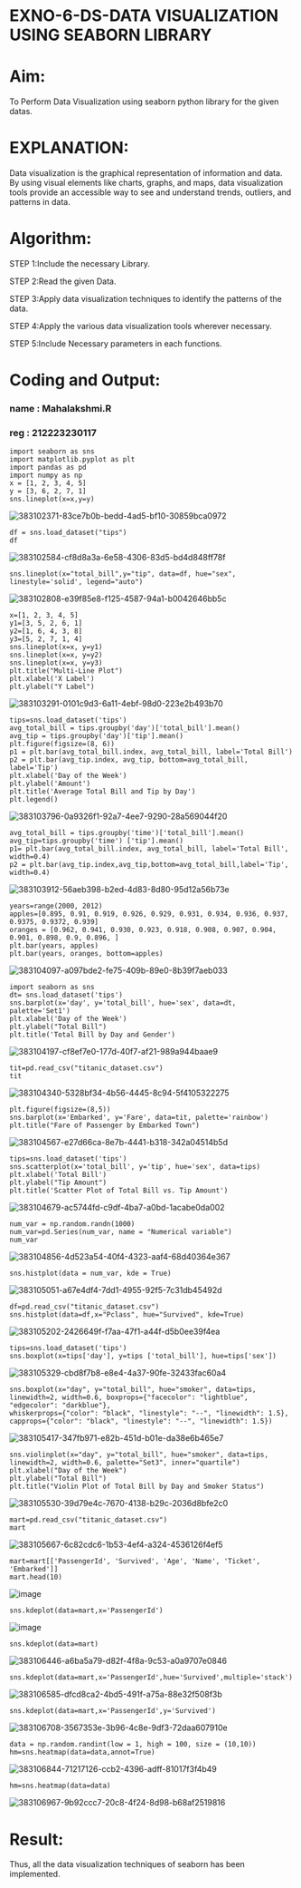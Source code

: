 # EXNO-6-DS-DATA VISUALIZATION USING SEABORN LIBRARY

# Aim:
  To Perform Data Visualization using seaborn python library for the given datas.

# EXPLANATION:
Data visualization is the graphical representation of information and data. By using visual elements like charts, graphs, and maps, data visualization tools provide an accessible way to see and understand trends, outliers, and patterns in data.

# Algorithm:
STEP 1:Include the necessary Library.

STEP 2:Read the given Data.

STEP 3:Apply data visualization techniques to identify the patterns of the data.

STEP 4:Apply the various data visualization tools wherever necessary.

STEP 5:Include Necessary parameters in each functions.

# Coding and Output:
### name : Mahalakshmi.R
### reg : 212223230117
```
import seaborn as sns
import matplotlib.pyplot as plt
import pandas as pd
import numpy as np
x = [1, 2, 3, 4, 5]
y = [3, 6, 2, 7, 1]
sns.lineplot(x=x,y=y)
```
![383102371-83ce7b0b-bedd-4ad5-bf10-30859bca0972](https://github.com/user-attachments/assets/240de06a-eb91-4bee-aa74-5cc61df3ea80)
```
df = sns.load_dataset("tips")
df
```
![383102584-cf8d8a3a-6e58-4306-83d5-bd4d848ff78f](https://github.com/user-attachments/assets/adb5ee82-62ba-47cb-85e9-0b5b25e29100)
```
sns.lineplot(x="total_bill",y="tip", data=df, hue="sex", linestyle='solid', legend="auto")
```
![383102808-e39f85e8-f125-4587-94a1-b0042646bb5c](https://github.com/user-attachments/assets/a7ae9be5-6c37-4e50-b97a-5e71f23c565e)
```
x=[1, 2, 3, 4, 5]
y1=[3, 5, 2, 6, 1]
y2=[1, 6, 4, 3, 8]
y3=[5, 2, 7, 1, 4]
sns.lineplot(x=x, y=y1)
sns.lineplot(x=x, y=y2)
sns.lineplot(x=x, y=y3)
plt.title("Multi-Line Plot")
plt.xlabel('X Label')
plt.ylabel("Y Label")
```
![383103291-0101c9d3-6a11-4ebf-98d0-223e2b493b70](https://github.com/user-attachments/assets/d59079f1-1a49-472c-a8d7-f82fc1e85cda)
```
tips=sns.load_dataset('tips')
avg_total_bill = tips.groupby('day')['total_bill'].mean()
avg_tip = tips.groupby('day')['tip'].mean()
plt.figure(figsize=(8, 6))
p1 = plt.bar(avg_total_bill.index, avg_total_bill, label='Total Bill')
p2 = plt.bar(avg_tip.index, avg_tip, bottom=avg_total_bill, label='Tip')
plt.xlabel('Day of the Week')
plt.ylabel('Amount')
plt.title('Average Total Bill and Tip by Day')
plt.legend()
```
![383103796-0a9326f1-92a7-4ee7-9290-28a569044f20](https://github.com/user-attachments/assets/cf5ee2cd-2322-494a-9887-c096bf8e5627)
```
avg_total_bill = tips.groupby('time')['total_bill'].mean() 
avg_tip=tips.groupby('time') ['tip'].mean()
p1= plt.bar(avg_total_bill.index, avg_total_bill, label='Total Bill', width=0.4)
p2 = plt.bar(avg_tip.index,avg_tip,bottom=avg_total_bill,label='Tip', width=0.4)
```
![383103912-56aeb398-b2ed-4d83-8d80-95d12a56b73e](https://github.com/user-attachments/assets/0629710e-097f-4e57-b054-6d6b2efdc7f7)
```
years=range(2000, 2012)
apples=[0.895, 0.91, 0.919, 0.926, 0.929, 0.931, 0.934, 0.936, 0.937, 0.9375, 0.9372, 0.939] 
oranges = [0.962, 0.941, 0.930, 0.923, 0.918, 0.908, 0.907, 0.904, 0.901, 0.898, 0.9, 0.896, ]
plt.bar(years, apples)
plt.bar(years, oranges, bottom=apples)
```
![383104097-a097bde2-fe75-409b-89e0-8b39f7aeb033](https://github.com/user-attachments/assets/932c7faf-dc22-4d27-a933-022f9ead1af1)
```
import seaborn as sns
dt= sns.load_dataset('tips')
sns.barplot(x='day', y='total_bill', hue='sex', data=dt, palette='Set1')
plt.xlabel('Day of the Week')
plt.ylabel("Total Bill")
plt.title('Total Bill by Day and Gender')
```
![383104197-cf8ef7e0-177d-40f7-af21-989a944baae9](https://github.com/user-attachments/assets/d73ef6dd-62f8-4af8-8ec3-2fc50567ffb0)
```
tit=pd.read_csv("titanic_dataset.csv")
tit
```
![383104340-5328bf34-4b56-4445-8c94-5f4105322275](https://github.com/user-attachments/assets/40cfa1b9-4efc-4aaa-8d61-c8669236d166)
```
plt.figure(figsize=(8,5))
sns.barplot(x='Embarked', y='Fare', data=tit, palette='rainbow') 
plt.title("Fare of Passenger by Embarked Town")
```
![383104567-e27d66ca-8e7b-4441-b318-342a04514b5d](https://github.com/user-attachments/assets/911d5cb8-45a0-4bce-8852-af01c403a116)
```
tips=sns.load_dataset('tips')
sns.scatterplot(x='total_bill', y='tip', hue='sex', data=tips)
plt.xlabel('Total Bill')
plt.ylabel("Tip Amount")
plt.title('Scatter Plot of Total Bill vs. Tip Amount')
```
![383104679-ac5744fd-c9df-4ba7-a0bd-1acabe0da002](https://github.com/user-attachments/assets/f3f7a20b-602d-48c3-b70a-7669d9bf36f4)
```
num_var = np.random.randn(1000)
num_var=pd.Series(num_var, name = "Numerical variable")
num_var
```
![383104856-4d523a54-40f4-4323-aaf4-68d40364e367](https://github.com/user-attachments/assets/a0575ad5-8dca-479f-9619-d4144bfd3699)
```
sns.histplot(data = num_var, kde = True)
```
![383105051-a67e4df4-7dd1-4955-92f5-7c31db45492d](https://github.com/user-attachments/assets/dc4993cb-1882-43ef-8529-285e5ed55cec)
```
df=pd.read_csv("titanic_dataset.csv")
sns.histplot(data=df,x="Pclass", hue="Survived", kde=True)
```
![383105202-2426649f-f7aa-47f1-a44f-d5b0ee39f4ea](https://github.com/user-attachments/assets/67912fa3-ee6c-4fd0-bf50-b0456147d54c)
```
tips=sns.load_dataset('tips')
sns.boxplot(x=tips['day'], y=tips ['total_bill'], hue=tips['sex'])
```
![383105329-cbd8f7b8-e8e4-4a37-90fe-32433fac60a4](https://github.com/user-attachments/assets/73e82086-8b77-44c8-ba5f-0b7ddbe6e624)
```
sns.boxplot(x="day", y="total_bill", hue="smoker", data=tips, linewidth=2, width=0.6, boxprops={"facecolor": "lightblue", "edgecolor": "darkblue"},
whiskerprops={"color": "black", "linestyle": "--", "linewidth": 1.5}, capprops={"color": "black", "linestyle": "--", "linewidth": 1.5})
```
![383105417-347fb971-e82b-451d-b01e-da38e6b465e7](https://github.com/user-attachments/assets/33d7bcda-f63b-4ff7-8c94-4a1a48af9ba0)
```
sns.violinplot(x="day", y="total_bill", hue="smoker", data=tips, linewidth=2, width=0.6, palette="Set3", inner="quartile")
plt.xlabel("Day of the Week")
plt.ylabel("Total Bill")
plt.title("Violin Plot of Total Bill by Day and Smoker Status")
```
![383105530-39d79e4c-7670-4138-b29c-2036d8bfe2c0](https://github.com/user-attachments/assets/ba34039c-9504-4a02-be43-dd1d17f17d61)
```
mart=pd.read_csv("titanic_dataset.csv")
mart
```
![383105667-6c82cdc6-1b53-4ef4-a324-4536126f4ef5](https://github.com/user-attachments/assets/5be23a19-7f48-4c8d-bfd9-7843e381832f)
```
mart=mart[['PassengerId', 'Survived', 'Age', 'Name', 'Ticket', 'Embarked']] 
mart.head(10)
```
![image](https://github.com/user-attachments/assets/b9717748-c885-40a0-a050-b1e6866c62f3)
```
sns.kdeplot(data=mart,x='PassengerId')
```
![image](https://github.com/user-attachments/assets/eb8c91c9-962e-4bb3-9d33-3c661d025b38)
```
sns.kdeplot(data=mart)
```
![383106446-a6ba5a79-d82f-4f8a-9c53-a0a9707e0846](https://github.com/user-attachments/assets/6f3c543f-d96d-4a36-bfe6-5799e010fdeb)
```
sns.kdeplot(data=mart,x='PassengerId',hue='Survived',multiple='stack')
```
![383106585-dfcd8ca2-4bd5-491f-a75a-88e32f508f3b](https://github.com/user-attachments/assets/440d25c1-110e-4bb2-8b03-104b1560a438)
```
sns.kdeplot(data=mart,x='PassengerId',y='Survived')
```
![383106708-3567353e-3b96-4c8e-9df3-72daa607910e](https://github.com/user-attachments/assets/1a8199ab-3521-4782-9e1f-f3b47ae9941f)
```
data = np.random.randint(low = 1, high = 100, size = (10,10))
hm=sns.heatmap(data=data,annot=True)
```
![383106844-71217126-ccb2-4396-adff-81017f3f4b49](https://github.com/user-attachments/assets/bcf2764e-3494-47c8-8487-626bc5517982)
```
hm=sns.heatmap(data=data)
```
![383106967-9b92ccc7-20c8-4f24-8d98-b68af2519816](https://github.com/user-attachments/assets/7ee229f9-af0d-4afd-abbd-f8961ce05223)


# Result:
 Thus, all the data visualization techniques of seaborn has been implemented.
